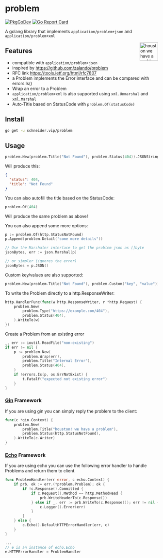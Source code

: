 # problem

[![PkgGoDev](https://pkg.go.dev/badge/schneider.vip/problem)](https://pkg.go.dev/schneider.vip/problem)
[![Go Report Card](https://goreportcard.com/badge/schneider.vip/problem)](https://goreportcard.com/report/schneider.vip/problem)

A golang library that implements `application/problem+json` and `application/problem+xml`

<img align="right" width="60px" title="houston we have a problem" src="https://raw.githubusercontent.com/egonelbre/gophers/master/.thumb/vector/science/rocket.png">

## Features

* compatible with `application/problem+json`
* inspired by https://github.com/zalando/problem
* RFC link https://tools.ietf.org/html/rfc7807
* a Problem implements the Error interface and can be compared with errors.Is()
* Wrap an error to a Problem
* `application/problem+xml` is also supported using `xml.Unmarshal` and `xml.Marshal`
* Auto-Title based on StatusCode with `problem.Of(statusCode)`

## Install

```bash
go get -u schneider.vip/problem
```

## Usage

```go
problem.New(problem.Title("Not Found"), problem.Status(404)).JSONString()
```

Will produce this:

```json
{
  "status": 404,
  "title": "Not Found"
}
```

You can also autofill the title based on the StatusCode:

```go
problem.Of(404)
```

Will produce the same problem as above!

You can also append some more options:

```go
p := problem.Of(http.StatusNotFound)
p.Append(problem.Detail("some more details"))

// Use the Marshaler interface to get the problem json as []byte
jsonBytes, err := json.Marshal(p)

// or simpler (ignores the error)
jsonBytes = p.JSON()

```

Custom key/values are also supported:

```go
problem.New(problem.Title("Not Found"), problem.Custom("key", "value"))
```

To write the Problem directly to a http.ResponseWriter:

```go
http.HandlerFunc(func(w http.ResponseWriter, r *http.Request) {
	problem.New(
		problem.Type("https://example.com/404"),
		problem.Status(404),
	).WriteTo(w)
})
```

Create a Problem from an existing error

```go
_, err := ioutil.ReadFile("non-existing")
if err != nil {
	p := problem.New(
		problem.Wrap(err),
		problem.Title("Internal Error"),
		problem.Status(404),
	)
	if !errors.Is(p, os.ErrNotExist) {
		t.Fatalf("expected not existing error")
	}
}
```

### [Gin](https://github.com/gin-gonic/gin) Framework
If you are using gin you can simply reply the problem to the client:

```go
func(c *gin.Context) {
	problem.New(
		problem.Title("houston! we have a problem"),
		problem.Status(http.StatusNotFound),
	).WriteTo(c.Writer)
}
```

### [Echo](https://github.com/labstack/echo) Framework
If you are using echo you can use the following error handler to handle Problems and return them to client.

```go
func ProblemHandler(err error, c echo.Context) {
	if prb, ok := err.(*problem.Problem); ok {
		if !c.Response().Committed {
			if c.Request().Method == http.MethodHead {
				prb.WriteHeaderTo(c.Response())
			} else if _, err := prb.WriteTo(c.Response()); err != nil {
				c.Logger().Error(err)
			}
		}
	} else {
		c.Echo().DefaultHTTPErrorHandler(err, c)
	}
}

...
// e is an instance of echo.Echo
e.HTTPErrorHandler = ProblemHandler
```
